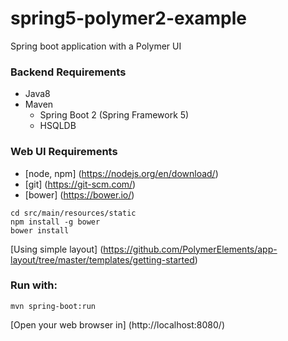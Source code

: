 # spring5-polymer2-example
Spring boot application with a Polymer UI

### Backend Requirements

- Java8
- Maven
    - Spring Boot 2 (Spring Framework 5)
    - HSQLDB

### Web UI Requirements

- [node, npm] (https://nodejs.org/en/download/)
- [git] (https://git-scm.com/)
- [bower] (https://bower.io/)

```
cd src/main/resources/static
npm install -g bower
bower install

```

[Using simple layout] (https://github.com/PolymerElements/app-layout/tree/master/templates/getting-started)


### Run with:

```
mvn spring-boot:run
```

[Open your web browser in] (http://localhost:8080/)
